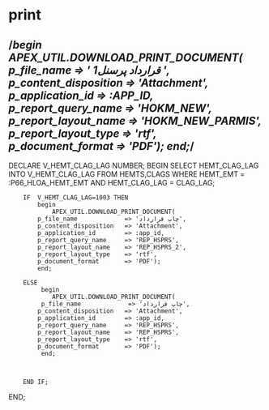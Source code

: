 # print
/*begin
    APEX_UTIL.DOWNLOAD_PRINT_DOCUMENT(
    p_file_name => ' 1قرارداد پرسنل ',
    p_content_disposition => 'Attachment',
    p_application_id => :APP_ID,
    p_report_query_name  => 'HOKM_NEW',
    p_report_layout_name => 'HOKM_NEW_PARMIS',
    p_report_layout_type => 'rtf',
    p_document_format => 'PDF');
end;*/
------------------------------
DECLARE
V_HEMT_CLAG_LAG  NUMBER;
BEGIN
        SELECT HEMT_CLAG_LAG 
        INTO   V_HEMT_CLAG_LAG
        FROM 
        HEMTS,CLAGS
        WHERE HEMT_EMT = :P66_HLOA_HEMT_EMT
        AND     HEMT_CLAG_LAG = CLAG_LAG;

        IF  V_HEMT_CLAG_LAG=1003 THEN
            begin
                APEX_UTIL.DOWNLOAD_PRINT_DOCUMENT(
            p_file_name             => 'چاپ قرارداد',
            p_content_disposition   => 'Attachment',
            p_application_id        => :app_id,
            p_report_query_name     => 'REP_HSPRS',
            p_report_layout_name    => 'REP_HSPRS_2',
            p_report_layout_type    => 'rtf',
            p_document_format       => 'PDF');  
            end;

        ELSE
             begin
                APEX_UTIL.DOWNLOAD_PRINT_DOCUMENT(
             p_file_name             => 'چاپ قرارداد',
            p_content_disposition   => 'Attachment',
            p_application_id        => :app_id,
            p_report_query_name     => 'REP_HSPRS',
            p_report_layout_name    => 'REP_HSPRS',
            p_report_layout_type    => 'rtf',
            p_document_format       => 'PDF');
             end;



        END IF;
END;
